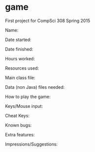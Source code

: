 game
====

First project for CompSci 308 Spring 2015

Name: 

Date started:

Date finished:

Hours worked:

Resources used:

Main class file:

Data (non Java) files needed:

How to play the game:

Keys/Mouse input:

Cheat Keys:

Known bugs:

Extra features:

Impressions/Suggestions:

